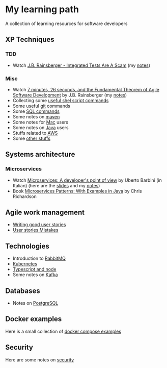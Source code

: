 # My learning path 
A collection of learning resources for software developers

## XP Techniques
### TDD
* Watch [J.B. Rainsberger - Integrated Tests Are A Scam](http://vimeo.com/80533536) (my [notes](tdd/RainsbergerIntegratedTest.md))

### Misc
* Watch [7 minutes, 26 seconds, and the Fundamental Theorem of Agile Software Development](https://www.youtube.com/watch?v=WSes_PexXcA) by J.B. Rainsberger (my [notes](misc/7minutesRasberger.md))
* Collecting some [useful shel script commands](misc/shell.md)
* Some useful [git](misc/git.md) commands
* Some [SQL commands](misc/sql.md)
* Some notes on [maven](misc/maven.md)
* Some notes for [Mac](misc/mac.md) users
* Some notes on [Java](misc/java.md) users
* Stuffs related to [AWS](misc/aws.md)
* Some [other stuffs](misc/misc.md)

## Systems architecture
### Microservices
* Watch [Microservices: A developer's point of view](https://youtu.be/2uWvRFO0vW8) by Uberto Barbini (in Italian) (here are the [slides](https://speakerdeck.com/ramtop/microservices-from-the-trenches) and my [notes](microservices/barbiniMicroservices.md))
* Book [Microservices Patterns: With Examples in Java](https://www.amazon.it/Microservices-Patterns-Examples-Chris-Richardson/dp/1617294543/) by Chris Richardson

## Agile work management
* [Writing good user stories](https://dev.to/rammina/the-art-of-writing-agile-user-stories-17o9)
* [User stories Mistakes](https://www.romanpichler.com/blog/5-common-user-story-mistakes/)

## Technologies
* Introduction to [RabbitMQ](https://www.rabbitmq.com/)
* [Kubernetes](k8/k8.md)
* [Typescript and node](languages/node.md)
* Some notes on [Kafka](misc/kafka.md)

## Databases
* Notes on [PostgreSQL](db/postgresql.md)

## Docker examples
Here is a small collection of [docker compose examples](docker_examples)

## Security
Here are some notes on [security](security/Secutity.md)